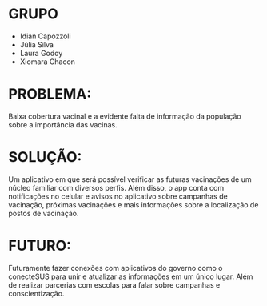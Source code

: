 # GRUPO
- Idian Capozzoli
- Júlia Silva
- Laura Godoy
- Xiomara Chacon

# PROBLEMA:
Baixa cobertura vacinal e a evidente falta de informação da população sobre a importância das vacinas.

# SOLUÇÃO:
Um aplicativo em que será possível verificar as futuras vacinações de um núcleo familiar com diversos perfis. Além disso, o app conta com notificações no celular e avisos no aplicativo sobre campanhas de vacinação, próximas vacinações e mais informações sobre a localização de postos de vacinação.

# FUTURO:
Futuramente fazer conexões com aplicativos do governo como o conecteSUS para unir e atualizar as informações em um único lugar. Além de realizar parcerias com escolas para falar sobre campanhas e conscientização.
